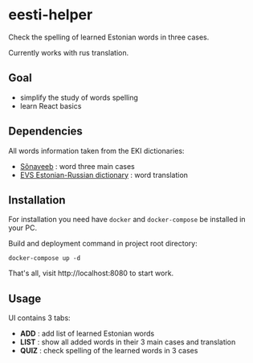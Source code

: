 # eesti-helper
Check the spelling of learned Estonian words in three cases.

Currently works with rus translation.

## Goal
- simplify the study of words spelling
- learn React basics

## Dependencies
All words information taken from the EKI dictionaries:
- [Sõnaveeb](https://sonaveeb.ee/) : word three main cases
- [EVS Estonian-Russian dictionary](http://portaal.eki.ee/dict/evs/) : word translation

## Installation
For installation you need have `docker` and `docker-compose` be installed in your PC.

Build and deployment command in project root directory:
```
docker-compose up -d
```
That's all, visit http://localhost:8080 to start work.

## Usage
UI contains 3 tabs:
- **ADD** : add list of learned Estonian words
- **LIST** : show all added words in their 3 main cases and translation
- **QUIZ** : check spelling of the learned words in 3 cases
